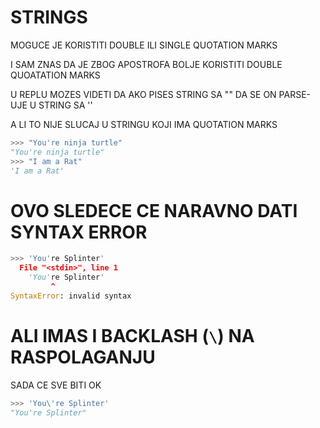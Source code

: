 # STRINGS

MOGUCE JE KORISTITI DOUBLE ILI SINGLE QUOTATION MARKS

I SAM ZNAS DA JE ZBOG APOSTROFA BOLJE KORISTITI DOUBLE QUOATATION MARKS

U REPLU MOZES VIDETI DA AKO PISES STRING SA "" DA SE ON PARSE-UJE U STRING SA ''

A LI TO NIJE SLUCAJ U STRINGU KOJI IMA QUOTATION MARKS

```py
>>> "You're ninja turtle"
"You're ninja turtle"
>>> "I am a Rat"
'I am a Rat'
```

# OVO SLEDECE CE NARAVNO DATI SYNTAX ERROR

```py
>>> 'You're Splinter'
  File "<stdin>", line 1
    'You're Splinter'
         ^
SyntaxError: invalid syntax
```

# ALI IMAS I BACKLASH (`\`) NA RASPOLAGANJU

SADA CE SVE BITI OK

```py
>>> 'You\'re Splinter'
"You're Splinter"

```